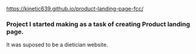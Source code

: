 https://kinetic639.github.io/product-landing-page-fcc/

### Project I started making as a task of creating Product landing page.
It was suposed to be a dietician website.
